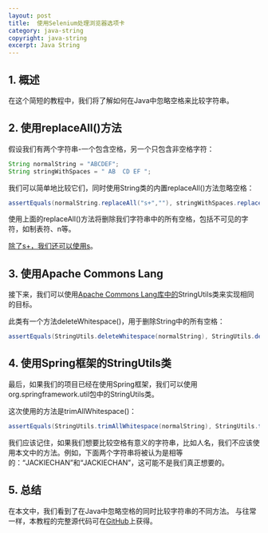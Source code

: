 ```yaml
---
layout: post
title:  使用Selenium处理浏览器选项卡
category: java-string
copyright: java-string
excerpt: Java String
---
```


## 1. 概述

在这个简短的教程中，我们将了解如何在Java中忽略空格来比较字符串。

## 2. 使用replaceAll()方法

假设我们有两个字符串-一个包含空格，另一个只包含非空格字符：

```java
String normalString = "ABCDEF";
String stringWithSpaces = " AB  CD EF ";
```

我们可以简单地比较它们，同时使用String类的内置replaceAll()方法忽略空格：

```java
assertEquals(normalString.replaceAll("s+",""), stringWithSpaces.replaceAll("s+",""));
```

使用上面的replaceAll()方法将删除我们字符串中的所有空格，包括不可见的字符，如制表符、n等。

[除了s+，我们还可以使用s](https://www.tuyucheng.com/java-regex-s-splus)。

## 3. 使用Apache Commons Lang

接下来，我们可以使用[Apache Commons Lang库中的](https://www.tuyucheng.com/java-commons-lang-3)StringUtils类来实现相同的目标。

此类有一个方法deleteWhitespace()，用于删除String中的所有空格：

```java
assertEquals(StringUtils.deleteWhitespace(normalString), StringUtils.deleteWhitespace(stringWithSpaces));
```

## 4. 使用Spring框架的StringUtils类

最后，如果我们的项目已经在使用Spring框架，我们可以使用org.springframework.util包中的StringUtils类。

这次使用的方法是trimAllWhitespace()：

```java
assertEquals(StringUtils.trimAllWhitespace(normalString), StringUtils.trimAllWhitespace(stringWithSpaces));
```

我们应该记住，如果我们想要比较空格有意义的字符串，比如人名，我们不应该使用本文中的方法。例如，下面两个字符串将被认为是相等的：“JACKIECHAN”和“JACKIECHAN”，这可能不是我们真正想要的。

## 5. 总结

在本文中，我们看到了在Java中忽略空格的同时比较字符串的不同方法。
与往常一样，本教程的完整源代码可在[GitHub](https://github.com/tu-yucheng/taketoday-tutorial4j/tree/master/java-core-modules/java-string-algorithms-1)上获得。
